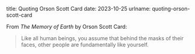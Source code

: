 title: Quoting Orson Scott Card
date: 2023-10-25
urlname: quoting-orson-scott-card

From _The Memory of Earth_ by Orson Scott Card:

> Like all human beings, you assume that behind the masks of their faces, other people are fundamentally like yourself.
